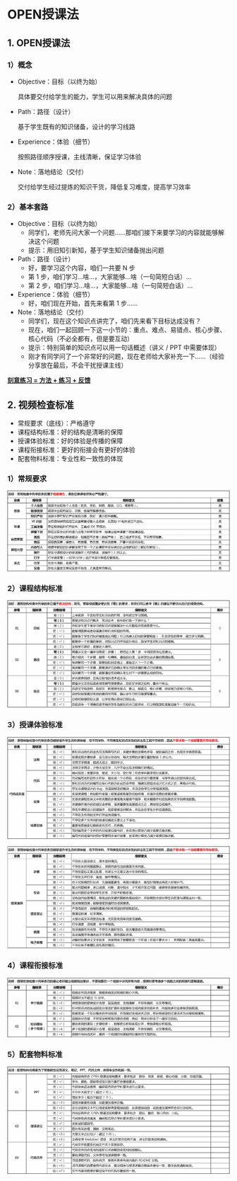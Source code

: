 # OPEN授课法

## 1. OPEN授课法

### 1）概念

* Objective：目标（以终为始）

  具体要交付给学生的能力，学生可以用来解决具体的问题

* Path：路径（设计）

  基于学生既有的知识储备，设计的学习线路

* Experience：体验（细节）

  按照路径顺序授课，主线清晰，保证学习体验

* Note：落地结论（交付）

  交付给学生经过提炼的知识干货，降低复习难度，提高学习效率

### 2）基本套路

* Objective：目标（以终为始）
  * 同学们，老师先问大家一个问题……那咱们接下来要学习的内容就能够解决这个问题
  * 提示：用旧知引新知，基于学生知识储备抛出问题
* Path：路径（设计）
  * 好，要学习这个内容，咱们一共要 N 步
  * 第 1 步，咱们学习…啥…，大家能够…啥（一句简短白话）…
  * 第 2 步，咱们学习…啥…，大家能够…啥（一句简短白话）…
* Experience：体验（细节）
  * 好，咱们现在开始，首先来看第 1 步……
* Note：落地结论（交付）
  * 同学们，现在这个知识点讲完了，咱们先来看下目标达成没有？
  * 现在，咱们一起回顾一下这一小节的：重点、难点、易错点、核心步骤、核心代码（不必全都有，但是要互动）
  * 提示：特别简单的知识点可以用一句话概述（讲义 / PPT 中需要体现）
  * 刚才有同学问了一个非常好的问题，现在老师给大家补充一下……（经验分享放在最后，不会干扰授课主线）

**<u>刻意练习 = 方法 + 练习 + 反馈</u>**

## 2. 视频检查标准

* 常规要求（底线）：严格遵守
* 课程结构标准：好的结构是清晰的保障
* 授课体验标准：好的体验是传播的保障
* 课程衔接标准：更好的衔接会有更好的体验
* 配套物料标准：专业性和一致性的体现

### 1）常规要求

![1588563295999](assets/1588563295999.png)

### 2）课程结构标准

![1588563310032](assets/1588563310032.png)

### 3）授课体验标准

![1588563326659](assets/1588563326659.png)

![1588563336551](assets/1588563336551.png)

### 4）课程衔接标准

![1588563353655](assets/1588563353655.png)

### 5）配套物料标准

![1588563365284](assets/1588563365284.png)